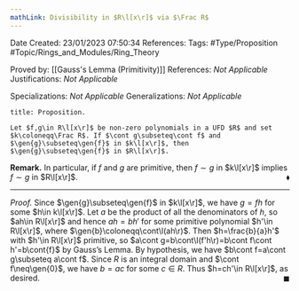 ```yaml
---
mathLink: Divisibility in $R\l[x\r]$ via $\Frac R$
---
```


<div class="topSpace"></div>

Date Created: 23/01/2023 07:50:34
References:
Tags: #Type/Proposition #Topic/Rings_and_Modules/Ring_Theory

Proved by: [[Gauss's Lemma (Primitivity)]]
References: <i>Not Applicable</i>
Justifications: <i>Not Applicable</i>

Specializations: <i>Not Applicable</i>
Generalizations: <i>Not Applicable</i>

``` ad-Proposition
title: Proposition.

Let $f,g\in R\l[x\r]$ be non-zero polynomials in a UFD $R$ and set $k\coloneqq\Frac R$. If $\cont g\subseteq\cont f$ and $\gen{g}\subseteq\gen{f}$ in $k\l[x\r]$, then $\gen{g}\subseteq\gen{f}$ in $R\l[x\r]$.

```

<b>Remark.</b> In particular, if $f$ and $g$ are primitive, then $f\sim g$ in $k\l[x\r]$ implies $f\sim g$ in $R\l[x\r]$.<span style="float:right;">$\blacklozenge$</span>

---

<i>Proof.</i> Since $\gen{g}\subseteq\gen{f}$ in $k\l[x\r]$, we have $g=fh$ for some $h\in k\l[x\r]$. Let $a$ be the product of all the denominators of $h$, so $ah\in R\l[x\r]$ and hence $ah=bh'$ for some primitive polynomial $h'\in R\l[x\r]$, where $\gen{b}\coloneqq\cont\l(ah\r)$. Then $h=\frac{b}{a}h'$ with $h'\in R\l[x\r]$ primitive, so $a\cont g=b\cont\l(f'h\r)=b\cont f\cont h'=b\cont{f}$ by Gauss’s Lemma. By hypothesis, we have $b\cont f=a\cont g\subseteq a\cont f$. Since $R$ is an integral domain and $\cont f\neq\gen{0}$, we have $b=ac$ for some $c\in R$. Thus $h=ch'\in R\l[x\r]$, as desired.<span style="float:right;">$\blacksquare$</span>
